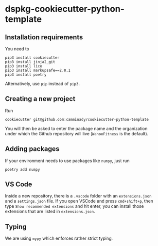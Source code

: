 # dspkg-cookiecutter-python-template


## Installation requirements
You need to
```shell
pip3 install cookiecutter  
pip3 install jinja2_git
pip3 install lice
pip3 install markupsafe==2.0.1
pip3 install poetry 
```
Alternatively, use `pip` instead of `pip3`.

## Creating a new project
Run
```shell
cookiecutter git@github.com:camminady/cookiecutter-python-template
```
You will then be asked to enter the package name and the organization under which the Github repository will live (`WahooFitness` is the default).
## Adding packages 
If your environment needs to use packages like `numpy`, just run
```shell
poetry add numpy
```

## VS Code
Inside a new repository, there is a `.vscode` folder with an `extensions.json` and a `settings.json` file. If you open VSCode and press `cmd+shift+p`, then type `Show recommended extensions` and hit enter, you can install those extensions that are listed in `extensions.json`. 

## Typing
We are using `mypy` which enforces rather strict typing.
